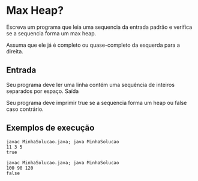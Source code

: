 # Max Heap?

Escreva um programa que leia uma sequencia da entrada padrão e verifica se a sequencia forma um max heap.

Assuma que ele já é completo ou quase-completo da esquerda para a direita.

## Entrada

Seu programa deve ler uma linha contém uma sequência de inteiros separados por espaço.
Saída

Seu programa deve imprimir true se a sequencia forma um heap ou false caso contrário.

## Exemplos de execução

	javac MinhaSolucao.java; java MinhaSolucao
	11 3 5
	true
	
	javac MinhaSolucao.java; java MinhaSolucao
	100 90 120
	false

